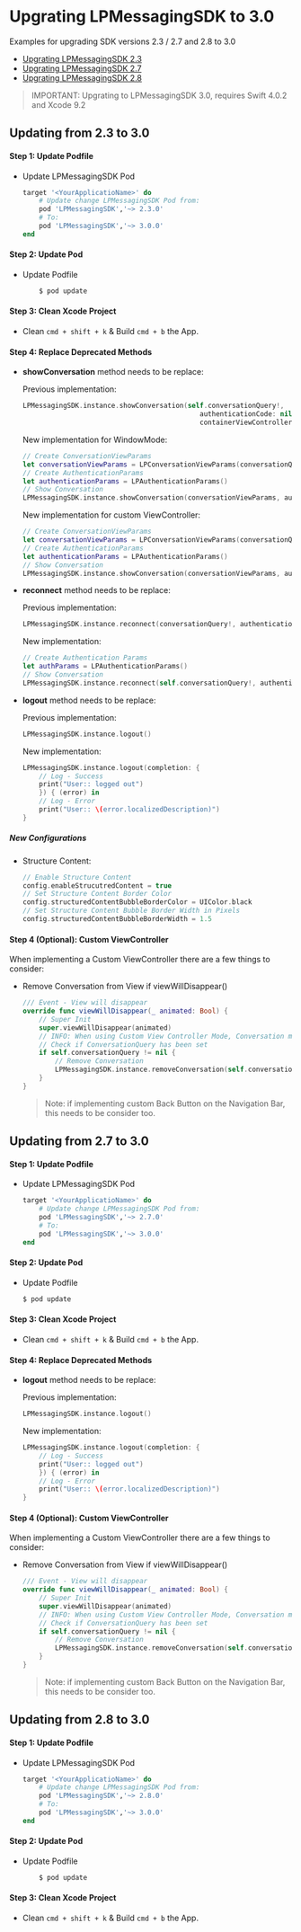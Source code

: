 # Upgrating LPMessagingSDK to 3.0
Examples for upgrading SDK versions 2.3 / 2.7 and 2.8 to 3.0

* [Upgrating LPMessagingSDK 2.3](#update23)
* [Upgrating LPMessagingSDK 2.7](#update27)
* [Upgrating LPMessagingSDK 2.8](#update28)

> IMPORTANT: Upgrating to LPMessagingSDK 3.0, requires Swift 4.0.2 and Xcode 9.2

## <a name="update23"></a> Updating from 2.3 to 3.0

#### Step 1: Update Podfile

  * Update LPMessagingSDK Pod
  
  	```ruby
  	target '<YourApplicatioName>' do
		# Update change LPMessagingSDK Pod from:
	  	pod 'LPMessagingSDK','~> 2.3.0'
		# To:
   	  	pod 'LPMessagingSDK','~> 3.0.0'
	end
  	```

#### Step 2: Update Pod

* Update Podfile
    
    ```sh
        $ pod update
    ```
	
#### Step 3: Clean Xcode Project

* Clean `cmd + shift + k` & Build `cmd + b` the App.


#### Step 4: Replace Deprecated Methods

* **showConversation** method needs to be replace:
	
	Previous implementation:
	
	~~~ swift
	LPMessagingSDK.instance.showConversation(self.conversationQuery!, 
                                                authenticationCode: nil, 
                                                containerViewController: nil)
	~~~
	
	New implementation for WindowMode:
	
	~~~ swift
	// Create ConversationViewParams
	let conversationViewParams = LPConversationViewParams(conversationQuery: self.conversationQuery!, containerViewController: nil, isViewOnly: false)
	// Create AuthenticationParams
	let authenticationParams = LPAuthenticationParams()
	// Show Conversation
	LPMessagingSDK.instance.showConversation(conversationViewParams, authenticationParams: authenticationParams)
	~~~
	
	New implementation for custom ViewController:
	
	~~~ swift
	// Create ConversationViewParams
	let conversationViewParams = LPConversationViewParams(conversationQuery: self.conversationQuery!, containerViewController: viewController, isViewOnly: false)
	// Create AuthenticationParams
	let authenticationParams = LPAuthenticationParams()
	// Show Conversation
	LPMessagingSDK.instance.showConversation(conversationViewParams, authenticationParams: authenticationParams)
	~~~
  	
* **reconnect** method needs to be replace:

    Previous implementation:

	~~~ swift
	LPMessagingSDK.instance.reconnect(conversationQuery!, authenticationCode: "")
	~~~

	New implementation:
	
	~~~ swift
	// Create Authentication Params
	let authParams = LPAuthenticationParams()
	// Show Conversation
	LPMessagingSDK.instance.reconnect(self.conversationQuery!, authenticationParams: authParams
	~~~  	
    	
* **logout** method needs to be replace:

	Previous implementation:

	~~~ swift
	LPMessagingSDK.instance.logout()
	~~~

	New implementation:
	
	~~~ swift
	LPMessagingSDK.instance.logout(completion: {
		// Log - Success
		print("User:: logged out")
    	}) { (error) in
		// Log - Error
		print("User:: \(error.localizedDescription)")
	}
	~~~

##### New Configurations
* Structure Content:
        
    ~~~ swift
    // Enable Structure Content
    config.enableStrucutredContent = true
    // Set Structure Content Border Color
    config.structuredContentBubbleBorderColor = UIColor.black
    // Set Structure Content Bubble Border Width in Pixels
    config.structuredContentBubbleBorderWidth = 1.5
    ~~~
		

#### Step 4 (Optional): Custom ViewController

When implementing a Custom ViewController there are a few things to consider:

 * Remove Conversation from View if viewWillDisappear()
    
    ~~~ swift
    /// Event - View will disappear
    override func viewWillDisappear(_ animated: Bool) {
        // Super Init
        super.viewWillDisappear(animated)
        // INFO: When using Custom View Controller Mode, Conversation must be remove when leaving the App, if the Conversation View is the current screen
        // Check if ConversationQuery has been set
        if self.conversationQuery != nil {
            // Remove Conversation
            LPMessagingSDK.instance.removeConversation(self.conversationQuery!)
        }
    }
    ~~~
    
    > Note: if implementing custom Back Button on the Navigation Bar, this needs to be consider too.
    
    
    
## <a name="update27"></a> Updating from 2.7 to 3.0



#### Step 1: Update Podfile

  * Update LPMessagingSDK Pod
  
  	```ruby
	target '<YourApplicatioName>' do
		# Update change LPMessagingSDK Pod from:
  	   	pod 'LPMessagingSDK','~> 2.7.0'
   	  	# To:
   	  	pod 'LPMessagingSDK','~> 3.0.0'
	end
  	```

#### Step 2: Update Pod

* Update Podfile
    
    ```sh
	$ pod update
    ```
	
#### Step 3: Clean Xcode Project

* Clean `cmd + shift + k` & Build `cmd + b` the App.


#### Step 4: Replace Deprecated Methods

* **logout** method needs to be replace:

	Previous implementation:

	~~~ swift
	LPMessagingSDK.instance.logout()
	~~~

	New implementation:
	
	~~~ swift
	LPMessagingSDK.instance.logout(completion: {
		// Log - Success
		print("User:: logged out")
    	}) { (error) in
		// Log - Error
		print("User:: \(error.localizedDescription)")
	}
	~~~

#### Step 4 (Optional): Custom ViewController

When implementing a Custom ViewController there are a few things to consider:

 * Remove Conversation from View if viewWillDisappear()
    
    ~~~ swift
    /// Event - View will disappear
    override func viewWillDisappear(_ animated: Bool) {
        // Super Init
        super.viewWillDisappear(animated)
        // INFO: When using Custom View Controller Mode, Conversation must be remove when leaving the App, if the Conversation View is the current screen
        // Check if ConversationQuery has been set
        if self.conversationQuery != nil {
            // Remove Conversation
            LPMessagingSDK.instance.removeConversation(self.conversationQuery!)
        }
    }
    ~~~
    
    > Note: if implementing custom Back Button on the Navigation Bar, this needs to be consider too.



## <a name="update28"></a> Updating from 2.8 to 3.0



#### Step 1: Update Podfile

  * Update LPMessagingSDK Pod
  
  	```ruby
	target '<YourApplicatioName>' do
		# Update change LPMessagingSDK Pod from:
		pod 'LPMessagingSDK','~> 2.8.0'
		# To:
		pod 'LPMessagingSDK','~> 3.0.0'
	end
  	```

#### Step 2: Update Pod

* Update Podfile
    
    ```sh
        $ pod update
    ```
	
#### Step 3: Clean Xcode Project

* Clean `cmd + shift + k` & Build `cmd + b` the App.

